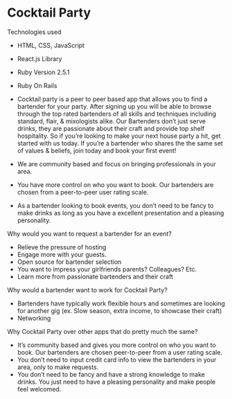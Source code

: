 # Cocktail Party

 Technologies used

* HTML, CSS, JavaScript
* React.js Library
* Ruby Version 2.5.1
* Ruby On Rails


* Cocktail party is a peer to peer based app that allows you to find a bartender for your party. After signing up you will be able to browse through the top rated bartenders of all skills and techniques including standard, flair, & mixologists alike. Our Bartenders don’t just serve drinks, they are passionate about their craft and provide top shelf hospitality. So if you’re looking to make your next house party a hit, get started with us today. If you’re a bartender who shares the the same set of values & beliefs, join today and book your first event!

* We are community based and focus on bringing professionals in your area.
* You have more control on who you want to book. Our bartenders are chosen from a peer-to-peer user rating scale. 
* As a bartender looking to book events, you don’t need to be fancy to make drinks as long as you have a excellent presentation and a pleasing personality.


Why would you want to request a bartender for an event?
- Relieve the pressure of hosting
- Engage more with your guests.
- Open source for bartender selection
- You want to impress your girlfriends parents? Colleagues? Etc.
- Learn more from passionate bartenders and their craft

Why would a bartender want to work for Cocktail Party?
- Bartenders have typically work flexible hours and sometimes are looking for another gig (ex.  Slow season, extra income, to showcase their craft)
- Networking

Why Cocktail Party over other apps that do pretty much the same?
- It’s community based and gives you more control on who you want to book. Our bartenders are chosen peer-to-peer from a user rating scale. 
- You don’t need to input credit card info to view the bartenders in your area, only to make requests.
- You don’t need to be fancy and have a strong knowledge to make drinks. You just need to have a pleasing personality and make people feel welcomed.
